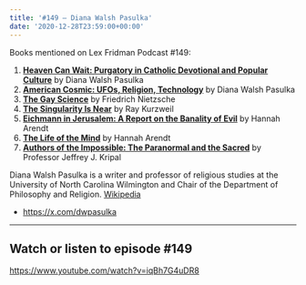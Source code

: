 ```yaml
---
title: '#149 – Diana Walsh Pasulka'
date: '2020-12-28T23:59:00+00:00'
---
```


Books mentioned on Lex Fridman Podcast #149:

1. <b><a href="https://amzn.to/3Hbe4TH" target="_blank" rel="sponsored noopener noreferrer">Heaven Can Wait: Purgatory in Catholic Devotional and Popular Culture</a></b> by Diana Walsh Pasulka
2. <b><a href="https://amzn.to/3VzmcBz" target="_blank" rel="sponsored noopener noreferrer">American Cosmic: UFOs, Religion, Technology</a></b> by Diana Walsh Pasulka
3. <b><a href="https://amzn.to/3upB2il" target="_blank" rel="sponsored noopener noreferrer">The Gay Science</a></b> by Friedrich Nietzsche
4. <b><a href="https://amzn.to/3h8yYbd" target="_blank" rel="sponsored noopener noreferrer">The Singularity Is Near</a></b> by Ray Kurzweil
5. <b><a href="https://amzn.to/3uqWROo" target="_blank" rel="sponsored noopener noreferrer">Eichmann in Jerusalem: A Report on the Banality of Evil</a></b> by Hannah Arendt
6. <b><a href="https://amzn.to/3F9vbTd" target="_blank" rel="sponsored noopener noreferrer">The Life of the Mind</a></b> by Hannah Arendt
7. <b><a href="https://amzn.to/3h7dtrt" target="_blank" rel="sponsored noopener noreferrer">Authors of the Impossible: The Paranormal and the Sacred</a></b> by Professor Jeffrey J. Kripal

<!--more-->

Diana Walsh Pasulka is a writer and professor of religious studies at the University of North Carolina Wilmington and Chair of the Department of Philosophy and Religion. <a href="https://en.wikipedia.org/wiki/Diana_Walsh_Pasulka" target="_blank">Wikipedia</a>

- <a href="https://x.com/dwpasulka" target="_blank">https://x.com/dwpasulka</a>

- - - - - -

## Watch or listen to episode #149

<https://www.youtube.com/watch?v=iqBh7G4uDR8>